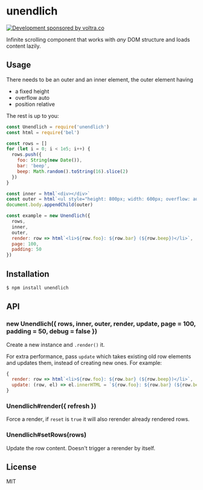 # unendlich

[![Development sponsored by voltra.co](https://img.shields.io/badge/Development%20sponsored%20by-Voltra.co-yellow.svg)](https://voltra.co/)

Infinite scrolling component that works with _any_ DOM structure and loads content lazily.

## Usage

There needs to be an outer and an inner element, the outer element having

- a fixed height
- overflow auto
- position relative

The rest is up to you:

```js
const Unendlich = require('unendlich')
const html = require('bel')

const rows = []
for (let i = 0; i < 1e5; i++) {
  rows.push({
    foo: String(new Date()),
    bar: 'beep',
    beep: Math.random().toString(16).slice(2)
  })
}

const inner = html`<div></div>`
const outer = html`<ul style="height: 800px; width: 600px; overflow: auto">${inner}</ul>`
document.body.appendChild(outer)

const example = new Unendlich({
  rows,
  inner,
  outer,
  render: row => html`<li>${row.foo}: ${row.bar} (${row.beep})</li>`,
  page: 100,
  padding: 50
})
```

## Installation

```bash
$ npm install unendlich
```

## API

### new Unendlich({ rows, inner, outer, render, update, page = 100, padding = 50, debug = false })

Create a new instance and `.render()` it.

For extra performance, pass `update` which takes existing old row elements and updates them, instead of
creating new ones. For example:

```js
{
  render: row => html`<li>${row.foo}: ${row.bar} (${row.beep})</li>`,
  update: (row, el) => el.innerHTML = `${row.foo}: ${row.bar} (${row.beep})`
}
```

### Unendlich#render({ refresh })

Force a render, if `reset` is `true` it will also rerender already rendered rows.

### Unendlich#setRows(rows)

Update the row content. Doesn't trigger a rerender by itself.

## License

MIT
